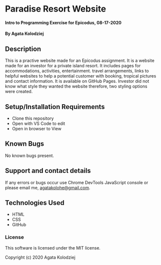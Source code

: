 # Paradise Resort Website

#### Intro to Programming Exercise for Epicodus, 08-17-2020

#### By Agata Kolodziej

## Description

This is a practive website made for an Epicodus assignment. It is a website made for an investor for a private island resort. It includes pages for accommodations, activities, entertainment. travel arrangements, links to helpful websites to help a potential customer with booking, tropical pictures and contact information. It is available on GitHub Pages. Investor did not know what style they wanted the website therefore, two styling options were created.


## Setup/Installation Requirements

* Clone this repository
* Open with VS Code to edit
* Open in browser to View

## Known Bugs

No known bugs present.

## Support and contact details

If any errors or bugs occur use Chrome DevTools JavaScript console or please email me, agatakolohe@gmail.com.

## Technologies Used

* HTML
* CSS
* GitHub

### License

This software is licensed under the MIT license.

Copyright (c) 2020 Agata Kolodziej